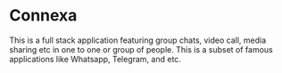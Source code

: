 # Connexa

This is a full stack application featuring group chats, video call, media sharing etc in one to one or group of people. This  is a subset of famous applications like Whatsapp, Telegram, and etc.